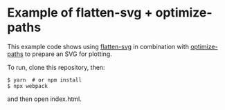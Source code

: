 # Example of flatten-svg + optimize-paths

This example code shows using
[flatten-svg](https://github.com/nornagon/flatten-svg) in combination with
[optimize-paths](https://github.com/nornagon/optimize-paths) to prepare an SVG
for plotting.

To run, clone this repository, then:

```
$ yarn  # or npm install
$ npx webpack
```

and then open index.html.
